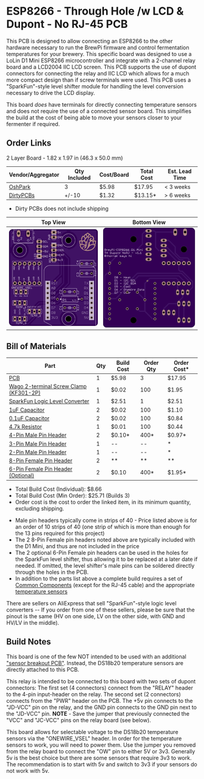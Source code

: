 ESP8266 - Through Hole /w LCD & Dupont - No RJ-45 PCB
=====================================================

This PCB is designed to allow connecting an ESP8266 to the other hardware necessary to run the BrewPi firmware and control fermentation temperatures for your brewery. This specific board was designed to use a LoLin D1 Mini ESP8266 microcontroller and integrate with a 2-channel relay board and a LCD2004 IIC LCD screen. This PCB supports the use of dupont connectors for connecting the relay and IIC LCD which allows for a much more compact design than if screw terminals were used. This PCB uses a "SparkFun"-style level shifter module for handling the level conversion necessary to drive the LCD display.

This board *does* have terminals for directly connecting temperature sensors and does not require the use of a connected sensor board. This simplifies the build at the cost of being able to move your sensors closer to your fermenter if required. 


Order Links
-----------

2 Layer Board - 1.82 x 1.97 in (46.3 x 50.0 mm)

| Vendor/Aggregator                                                           | Qty Included | Cost/Board | Total Cost | Est. Lead Time |
| --------------------------------------------------------------------------- | ------------ | ---------- | ---------- | -------------- |
| [OshPark](https://oshpark.com/shared_projects/hdqCEBHe)                     | 3            | $5.98      | $17.95     | < 3 weeks      |
| [DirtyPCBs](https://dirtypcbs.com/store/designer/details/Thorrak/6486/d1-lcd-th-dupont-norj-zip) | +/-10        | $1.32      | $13.15*    | > 6 weeks      |

- Dirty PCBs does not include shipping

| Top View          | Bottom View          |
| ----------------- |:--------------------:|
| ![Board Top][top] | ![Board Bottom][bot] |

[top]: imgs/LCD%20TH%20Dupont%20NoRJ%20Top.png "Board Top"
[bot]: imgs/LCD%20TH%20Dupont%20NoRJ%20Bottom.png "Board Bottom"


Bill of Materials
------------------------------

| Part                                                                                       | Qty  | Build Cost | Order Qty | Order Cost* |
| ------------------------------------------------------------------------------------------ | ---- | ---------- | --------- | ----------- |
| [PCB](https://oshpark.com/shared_projects/ZyUfectQ)                                        | 1    | $5.98      | 3         | $17.95      |
| [Wago 2-terminal Screw Clamp (KF301-2P)](https://www.aliexpress.com/item/32700056337.html) | 1    | $0.02      | 100       | $1.95       |
| [SparkFun Logic Level Converter](https://www.sparkfun.com/products/12009)                  | 1    | $2.51      | 1         | $2.51       |
| [1uF Capacitor](https://www.aliexpress.com/item/4000395699194.html)                        | 2    | $0.02      | 100       | $1.10       |
| [0.1uF Capacitor](https://www.aliexpress.com/item/4000395699194.html)                      | 2    | $0.02      | 100       | $0.84       |
| [4.7k Resistor](https://www.aliexpress.com/item/33025939683.html)                          | 1    | $0.01      | 100       | $0.44       |
| [4-Pin Male Pin Header](https://www.aliexpress.com/item/32993182990.html)                  | 2    | $0.10*     | 400*      | $0.97*      |
| [3-Pin Male Pin Header](https://www.aliexpress.com/item/32993182990.html)                  | 1    | --         | --        | *           |
| [2-Pin Male Pin Header](https://www.aliexpress.com/item/32993182990.html)                  | 1    | --         | --        | *           |
| [8-Pin Female Pin Header](https://www.aliexpress.com/item/32993182990.html)                | 2    | **         | **        | **          |
| [6-Pin Female Pin Header (Optional)](https://www.aliexpress.com/item/32993182990.html)     | 2    | $0.10      | 400*      | $1.95*      |

* Total Build Cost (Individual): $8.66
* Total Build Cost (Min Order): $25.71 (Builds 3)
* Order cost is the cost to order the linked item, in its minimum quantity, excluding shipping.

- Male pin headers typically come in strips of 40 - Price listed above is for an order of 10 strips of 40 (one strip of which is more than enough for the 13 pins required for this project)
- The 2 8-Pin Female pin headers noted above are typically included with the D1 Mini, and thus are not included in the price
- The 2 optional 6-Pin Female pin headers can be used in the holes for the SparkFun level shifter, thus allowing it to be replaced at a later date if needed. If omitted, the level shifter's male pins can be soldered directly through the holes in the PCB.
- In addition to the parts list above a complete build requires a set of [Common Components](Common%20Components.md) (except for the RJ-45 cable) and the appropriate [temperature sensors](../BrewPi%20Sensor%20Boards/RJ-45%20Sensor%20Breakout.md#temperature-sensors)

There are sellers on AliExpress that sell "SparkFun"-style logic level converters -- If you order from one of these sellers, please be sure that the pinout is the same (HV on one side, LV on the other side, with GND and HV/LV in the middle).




Build Notes
-----------

This board is one of the few NOT intended to be used with an additional ["sensor breakout PCB"](../BrewPi%20Sensor%20Boards/README.md). Instead, the DS18b20 temperature sensors are directly attached to this PCB.

This relay is intended to be connected to this board with two sets of dupont connectors: The first set (4 connectors) connect from the "RELAY" header to the 4-pin input-header on the relay. The second set (2 connectors) connects from the "PWR" header on the PCB. The +5v pin connects to the "JD-VCC" pin on the relay, and the GND pin connects to the GND pin next to the "JD-VCC" pin. **NOTE** - Save the jumper that previously connected the "VCC" and "JC-VCC" pins on the relay board (see below).

This board allows for selectable voltage to the DS18b20 temperature sensors via the "ONEWIRE_VSEL" header. In order for the temperature sensors to work, you will need to power them. Use the jumper you removed from the relay board to connect the "OW" pin to either 5V or 3v3. Generally 5v is the best choice but there are some sensors that require 3v3 to work. The recommendation is to start with 5v and switch to 3v3 if your sensors do not work with 5v.